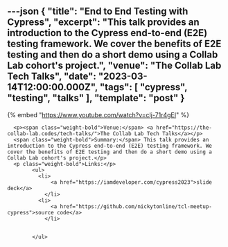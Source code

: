 ---json
{
  "title": "End to End Testing with Cypress",
  "excerpt": "This talk provides an introduction to the Cypress end-to-end (E2E) testing framework. We cover the benefits of E2E testing and then do a short demo using a Collab Lab cohort's project.",
  "venue": "The Collab Lab Tech Talks",
  "date": "2023-03-14T12:00:00.000Z",
  "tags": [
    "cypress",
    "testing",
    "talks"
  ],
  "template": "post"
}
---

{% embed "https://www.youtube.com/watch?v=clj-71r4gEI" %}
      
      <p><span class="weight-bold">Venue:</span> <a href="https://the-collab-lab.codes/tech-talks/">The Collab Lab Tech Talks</a></p>
      <span class="weight-bold">Summary:</span> This talk provides an introduction to the Cypress end-to-end (E2E) testing framework. We cover the benefits of E2E testing and then do a short demo using a Collab Lab cohort's project.</p>
      <p class="weight-bold">Links:</p>
            <ul>
              <li>
                  <a href="https://iamdeveloper.com/cypress2023">slide deck</a>
                </li>
              <li>
                  <a href="https://github.com/nickytonline/tcl-meetup-cypress">source code</a>
                </li>

              
            </ul>
